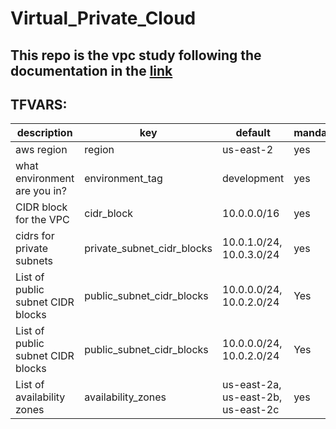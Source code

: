 # Virtual_Private_Cloud

## This repo is the vpc study following the documentation in the [link](https://www.howtoforge.com/create-a-vpc-on-aws-using-terraform/)

## TFVARS:

|description| key | default |mandatory |
|-----------|-----|-------|---------|
|  aws region         | region    |   us-east-2    |     yes      |
| what environment are you in? | environment_tag| development| yes|
| CIDR block for the VPC | cidr_block | 10.0.0.0/16 | yes |
| cidrs for private subnets | private_subnet_cidr_blocks | 10.0.1.0/24, 10.0.3.0/24 | yes |
| List of public subnet CIDR blocks | public_subnet_cidr_blocks | 10.0.0.0/24, 10.0.2.0/24 | Yes |
| List of public subnet CIDR blocks | public_subnet_cidr_blocks | 10.0.0.0/24, 10.0.2.0/24 | Yes |
| List of availability zones | availability_zones | us-east-2a, us-east-2b, us-east-2c | yes |

